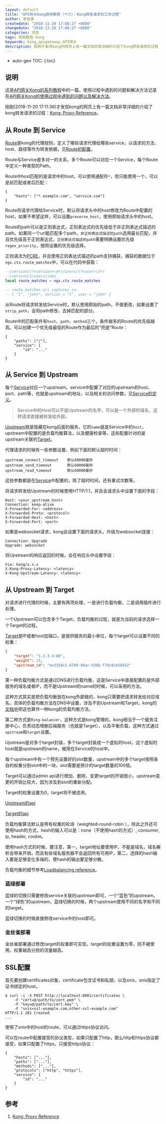 ```yaml
---
layout: default
title: "API网关Kong使用教程（十六）：Kong转发请求的工作过程"
author: 李佶澳
createdate: "2018-11-20 17:08:27 +0800"
changedate: "2018-11-20 17:08:27 +0800"
categories: 项目
tags: 视频教程 kong 
keywords: kong,apigateway,API网关
description: 刚刚才发现kong的网页上有一篇文档非常详细的介绍了kong转发请求的过程
---
```


* auto-gen TOC:
{:toc}

## 说明

这是[API网关Kong的系列教程](https://www.lijiaocn.com/tags/class.html)中的一篇，使用过程中遇到的问题和解决方法记录在[API网关Kong的使用过程中遇到的问题以及解决方法](https://www.lijiaocn.com/%E9%97%AE%E9%A2%98/2018/09/30/kong-usage-problem-and-solution.html)。

刚刚(2018-11-20 17:11:36)才发现kong的网页上有一篇文档非常详细的介绍了kong转发请求的过程：[Kong: Proxy Reference][1]。

## 从 Route 到 Service

[Route](https://docs.konghq.com/0.14.x/admin-api/#route-object)是kong的代理规则，定义了哪些请求代理给哪些service，以请求的方法、host、路径等作为转发依据，见[Route的配置](https://docs.konghq.com/0.14.x/admin-api/#request-body-3)。

Route与Service是多对一的关系，多个Route可以对应一个Service，每个Route中定义一种类型的Path。

Route中host匹配的是请求中的host，可以使用通配符`*`，但只能使用一个，可以是前匹配或者后匹配：

	{
	    "hosts": ["*.example.com", "service.com"]
	}

Route将请求代理给Service时，默认将请求头中的host修改为Route中配置的host，如果不希望这样，可以设置`preserve_host`，使用原始请求头中的host。

Route的path可以是正则表达式，正则表达式的优先级低于非正则表达式描述的path。如果同一个url能匹配多个path，`非正则表达式描述的path`选用最长匹配，并且优先级高于正则表达式，`正则表达式描述的path`需要明确设置优先级`regex_priority`，按照设置的优先级选择。

正则语法为[PCRE](http://pcre.org/)，并且使用正则表达式描述的path支持捕获，捕获的数据位于`ngx.ctx.route_matches`中，可以在代码中获取：

```lua
--/version/(?<version>\d+)/users/(?<user>\S+)
--/version/1/users/john
local route_matches = ngx.ctx.route_matches

-- route_matches.uri_captures is:
-- { "1", "john", version = "1", user = "john" }
```

从Route将请求转发给Service时，默认使用原始的path，不做更改，如果设置了`strip_path`，会将path修改，去掉匹配的部分。

Route中的匹配条件有`host`、`path`、`method`三个，条件越多的Route的优先级越高。可以创建一个优先级最低的Route作为最后的“兜底”Route：

	{
	    "paths": ["/"],
	    "service": {
	        "id": "..."
	    }
	}

## 从 Service 到 Upstream

每个[Service](https://docs.konghq.com/0.14.x/proxy/#reminder-how-to-configure-a-service)对应一个upstream，service中配置了对应的upstream的host、port、path等，也就是upstream的地址，以及相关的访问参数，见[Service的定义](https://docs.konghq.com/0.14.x/admin-api/#request-body)。

>Service中的Host可以不是Upstream的名字，可以是一个外部的域名，这样请求直接被转发给外部。

[Upstream](https://docs.konghq.com/0.14.x/admin-api/#upstream-objects)就是隐藏在kong后面的服务，它的`name`就是Service中的`host`，upstream中配置的是负载均衡算法，以及健康检查等，这些配置针对的是upstream关联的[Target](https://docs.konghq.com/0.14.x/admin-api/#target-object)。

代理请求的时候有一些参数设置，例如下面的默认超时时间：

	upstream_connect_timeout    默认60000毫秒
	upstream_send_timeout       默认60000毫秒
	upstream_read_timeout       默认60000毫秒

这些参数都是在[Service](https://docs.konghq.com/0.14.x/admin-api/#service-object)中配置的，除了超时时间，还有重试次数等。

将请求转发给Upstream的时候使用HTTP/1.1，并且会请求头中设置下面的字段：

	Host: <your_upstream_host>
	Connection: keep-alive
	X-Forwarded-For: <address>
	X-Forwarded-Proto: <protocol>
	X-Forwarded-Host: <host>
	X-Forwarded-Port: <port>

如果是websocket请求，kong会设置下面的请求头，升级为websocket连接：

	Connection: Upgrade
	Upgrade: websocket

将Upstream的响应返回的时候，会在响应头中设置字段：

	Via: kong/x.x.x
	X-Kong-Proxy-Latency: <latency>
	X-Kong-Upstream-Latency: <latency>

## 从 Upstream 到 Target

对请求进行代理的时候，主要有两项处理，一是进行负载均衡，二是调用插件进行处理。

一个Upstream可以包含多个Target，负载均衡的过程，就是为当前的请求选择一个Target的过程。

[Target](https://docs.konghq.com/0.14.x/admin-api/#target-object)是IP或者host加端口，是提供服务的最小单位，每个target可以设置不同的权重：

```json
{
    "target": "1.2.3.4:80",
    "weight": 15,
    "upstream_id": "ee3310c1-6789-40ac-9386-f79c0cb58432"
}
```

第一种负载均衡方式是通过DNS进行负载均衡，这是Service中直接配置的是外部服务的域名或者IP，而不是Upstream的name的时候，可以采用的方法。

这种方式其实是把负载均衡放在kong外部做的，kong只需要把请求转发给对应域名，具体的负载均衡方法在DNS中设置，涉及不到Upstream和Target，kong的[文档中](https://docs.konghq.com/0.14.x/loadbalancing/#dns-based-loadbalancing)把这也算作一种kong的负载均衡方法。

第二种方式是`Ring-balancer`，这种方式是kong管理的，kong相当于一个服务注册中心，负责动态增删后端服务（也就是Target），以及平衡负载，这种方式通过`upstream`和`target`设置。

Upstream是对多个target封装，多个target封装成一个虚拟的host，这个虚拟的host就是upstream的name，被用在Service的host中。

每个upstream中有一个预先设置好的slot数量，upstream中的多个target按照各自的权重分到slot中的一块，slot需要是预计的target数量的100倍。

Target可以通过admin api进行增加、删除，变更target的开销很小，upstream变更的开销比较大，因为涉及到slot的重新分配。

Target的权重设置为0，target将不被选用。

[Upstream的api](https://docs.konghq.com/0.14.x/admin-api/#upstream-objects)

[Target的api](https://docs.konghq.com/0.14.x/admin-api/#target-object)

负载均衡算法默认是带有权重的轮询（weighted-round-robin ），除此之外还可使用hash的方式，hash的输入可以是：none（不使用hash的方式）, consumer, ip, header, cookie。

使用hash方式的时候，要注意，第一，target地址要使用IP，不能是域名，域名解析会带来开销，而且有些域名服务器不会返回所有可用IP，第二，选择的hash输入要是足够变化多端的，使hash的输出要足够分散。

负载均衡的细节参考[Loadbalancing reference](https://docs.konghq.com/0.14.x/loadbalancing/)。

### 蓝绿部署

蓝绿的切换只需要修改service关联的upstream即可，一个“蓝色”的upstream，一个“绿色”的upstream，蓝绿切换的时候，两个upstream使用不同的名字和不同的target。

蓝绿切换的时候直接修改service中的host即可。

### 金丝雀部署

金丝雀部署通过修改target的权重即可实现，target的权重设置为零，则不被使用，权重越高分担的流量越高。

## SSL配置

首先要创建certificates对象，certificate包含证书和私钥，以及snis，snis指定了证书绑定的host。

	$ curl -i -X POST http://localhost:8001/certificates \
	    -F "cert=@/path/to/cert.pem" \
	    -F "key=@/path/to/cert.key" \
	    -F "snis=ssl-example.com,other-ssl-example.com"
	HTTP/1.1 201 Created
	...

使用了snis中的host的route，可以通过https协议访问。

可以在route中配置接受的协议类型，如果只配置了http，那么http和https协议都接受，如果只配置了https，只接受https协议：

	{
	    "hosts": ["..."],
	    "paths": ["..."],
	    "methods": ["..."],
	    "protocols": ["http", "https"],
	    "service": {
	        "id": "..."
	    }
	}

## 参考

1. [Kong: Proxy Reference][1]

[1]: https://docs.konghq.com/0.14.x/proxy/ "Kong: Proxy Reference"
